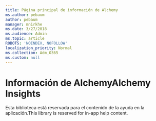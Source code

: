 ```yaml
---
title: Página principal de información de Alchemy
ms.author: pebaum
author: pebaum
manager: mnirkhe
ms.date: 3/27/2018
ms.audience: Admin
ms.topic: article
ROBOTS: 'NOINDEX, NOFOLLOW'
localization_priority: Normal
ms.collection: Adm_O365
ms.custom: null
---
```


# <a name="alchemy-insights"></a><span data-ttu-id="6450e-102">Información de Alchemy</span><span class="sxs-lookup"><span data-stu-id="6450e-102">Alchemy Insights</span></span>

<span data-ttu-id="6450e-103">Esta biblioteca está reservada para el contenido de la ayuda en la aplicación.</span><span class="sxs-lookup"><span data-stu-id="6450e-103">This library is reserved for in-app help content.</span></span>